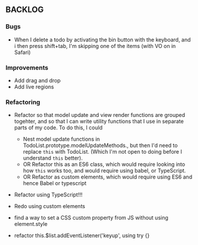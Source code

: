 ## BACKLOG

### Bugs

* When I delete a todo by activating the bin button with the keyboard, and i then press shift+tab, I'm skipping one of the items (with VO on in Safari)

### Improvements

* Add drag and drop
* Add live regions

### Refactoring

* Refactor so that model update and view render functions are grouped togehter, and so that I can write utility functions that I use in separate parts of my code. To do this, I could
  * Nest model update functions in TodoList.prototype.modelUpdateMethods., but then I'd need to replace `this` with TodoList. (Which I'm not open to doing before I understand `this` better).
  * OR Refactor this as an ES6 class, which would require looking into how `this` works too, and would require using babel, or TypeScript.
  * OR Refactor as custom elements, which would require using ES6 and hence Babel or typescript
* Refactor using TypeScript!!!
* Redo using custom elements

* find a way to set a CSS custom property from JS without using element.style

* refactor this.$list.addEventListener('keyup', using try {}